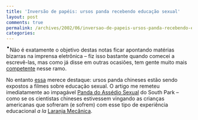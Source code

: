 ```yaml
---
title: 'Inversão de papéis: ursos panda recebendo educação sexual'
layout: post
comments: true
permalink: /archives/2002/06/inversao-de-papeis-ursos-panda-recebendo-educacao-sexual.html/
categories:
---
```

<img src="//chester.me/img/blig/shp.gif" border="2" alt="" hspace="3" align="left" />Não é exatamente o objetivo destas notas ficar apontando matérias bizarras na imprensa eletrônica &#8211; fiz isso bastante quando comecei a escrevê-las, mas como já disse em outras ocasiões, tem gente muito mais [competente][1] nesse ramo.

No entanto [essa][2] merece destaque: ursos panda chineses estão sendo expostos a filmes sobre educação sexual. O artigo me remeteu imediatamente ao impagável [Panda do Assédio Sexual][3] do South Park &#8211; como se os cientistas chineses estivessem vingando as crianças americanas que sofreram (e sofrem) com esse tipo de experiência educacional *a la* [Laranja Mecânica][4].

 [1]: http://www.terra.com.br/noticias/popular/
 [2]: http://ultimosegundo.ig.com.br/useg/mundo/artigo/0,,829464,00.html
 [3]: http://www.southparkstudios.com/full-episodes/s03e06-sexual-harassment-panda
 [4]: http://www.clockworkorange.com/
